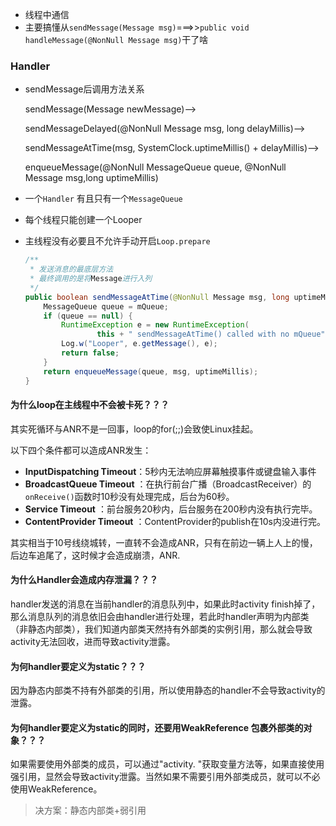 * 线程中通信
* 主要搞懂从```sendMessage(Message msg)```===>>```public void handleMessage(@NonNull Message msg)```干了啥

### Handler

* sendMessage后调用方法关系

  sendMessage(Message newMessage)-->

  sendMessageDelayed(@NonNull Message msg, long delayMillis)-->

  sendMessageAtTime(msg, SystemClock.uptimeMillis() + delayMillis)-->

  enqueueMessage(@NonNull MessageQueue queue, @NonNull Message msg,long uptimeMillis)

* 一个```Handler``` 有且只有一个```MessageQueue```

* 每个线程只能创建一个Looper

* 主线程没有必要且不允许手动开启```Loop.prepare```

  ```java
  /**
   * 发送消息的最底层方法
   * 最终调用的是将Message进行入列
   */ 
  public boolean sendMessageAtTime(@NonNull Message msg, long uptimeMillis) {
      MessageQueue queue = mQueue;
      if (queue == null) {
          RuntimeException e = new RuntimeException(
                  this + " sendMessageAtTime() called with no mQueue");
          Log.w("Looper", e.getMessage(), e);
          return false;
      }
      return enqueueMessage(queue, msg, uptimeMillis);
  }
  ```

####  为什么loop在主线程中不会被卡死？？？

其实死循环与ANR不是一回事，loop的for(;;)会致使Linux挂起。

以下四个条件都可以造成ANR发生：

- **InputDispatching Timeout**：5秒内无法响应屏幕触摸事件或键盘输入事件
- **BroadcastQueue Timeout** ：在执行前台广播（BroadcastReceiver）的`onReceive()`函数时10秒没有处理完成，后台为60秒。
- **Service Timeout** ：前台服务20秒内，后台服务在200秒内没有执行完毕。
- **ContentProvider Timeout** ：ContentProvider的publish在10s内没进行完。

其实相当于10号线绕城转，一直转不会造成ANR，只有在前边一辆上人上的慢，后边车追尾了，这时候才会造成崩溃，ANR.

#### 为什么Handler会造成内存泄漏？？？

handler发送的消息在当前handler的消息队列中，如果此时activity finish掉了，那么消息队列的消息依旧会由handler进行处理，若此时handler声明为内部类（非静态内部类），我们知道内部类天然持有外部类的实例引用，那么就会导致activity无法回收，进而导致activity泄露。

#### 为何handler要定义为static？？？

因为静态内部类不持有外部类的引用，所以使用静态的handler不会导致activity的泄露。

#### 为何handler要定义为static的同时，还要用WeakReference 包裹外部类的对象？？？

如果需要使用外部类的成员，可以通过"activity. "获取变量方法等，如果直接使用强引用，显然会导致activity泄露。当然如果不需要引用外部类成员，就可以不必使用WeakReference。

> 决方案：静态内部类+弱引用



